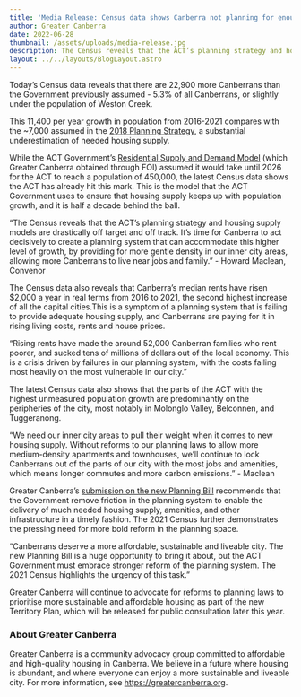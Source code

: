 ```yaml
---
title: 'Media Release: Census data shows Canberra not planning for enough homes'
author: Greater Canberra
date: 2022-06-28
thumbnail: /assets/uploads/media-release.jpg
description: The Census reveals that the ACT’s planning strategy and housing supply models are drastically off target and off track.
layout: ../../layouts/BlogLayout.astro
---
```

Today’s Census data reveals that there are 22,900 more Canberrans than the Government previously assumed - 5.3% of all Canberrans, or slightly under the population of Weston Creek. 

This 11,400 per year growth in population from 2016-2021 compares with the ~7,000 assumed in the [2018 Planning Strategy](https://www.planning.act.gov.au/__data/assets/pdf_file/0007/1285972/2018-ACT-Planning-Strategy.pdf), a substantial underestimation of needed housing supply.

While the ACT Government’s [Residential Supply and Demand Model](https://www.environment.act.gov.au/about-us/access-government-information/disclosure-log/disclosure-logs/epsdd-2218402) (which Greater Canberra obtained through FOI) assumed it would take until 2026 for the ACT to reach a population of 450,000, the latest Census data shows the ACT has already hit this mark. This is the model that the ACT Government uses to ensure that housing supply keeps up with population growth, and it is half a decade behind the ball. 

“The Census reveals that the ACT’s planning strategy and housing supply models are drastically off target and off track. It’s time for Canberra to act decisively to create a planning system that can accommodate this higher level of growth, by providing for more gentle density in our inner city areas, allowing more Canberrans to live near jobs and family.” - Howard Maclean, Convenor

The Census data also reveals that Canberra’s median rents have risen $2,000 a year in real terms from 2016 to 2021, the second highest increase of all the capital cities.This is a symptom of a planning system that is failing to provide adequate housing supply, and Canberrans are paying for it in rising living costs, rents and house prices. 

“Rising rents have made the around 52,000 Canberran families who rent poorer, and sucked tens of millions of dollars out of the local economy. This is a crisis driven by failures in our planning system, with the costs falling most heavily on the most vulnerable in our city.”

The latest Census data also shows that the parts of the ACT with the highest unmeasured population growth are predominantly on the peripheries of the city, most notably in Molonglo Valley, Belconnen, and Tuggeranong. 

“We need our inner city areas to pull their weight when it comes to new housing supply. Without reforms to our planning laws to allow more medium-density apartments and townhouses, we’ll continue to lock Canberrans out of the parts of our city with the most jobs and amenities, which means longer commutes and more carbon emissions.” - Maclean

Greater Canberra’s [submission on the new Planning Bill](https://www.greatercanberra.org/blog/our-submission-on-the-new-planning-bill/) recommends that the Government remove friction in the planning system to enable the delivery of much needed housing supply, amenities, and other infrastructure in a timely fashion. The 2021 Census further demonstrates the pressing need for more bold reform in the planning space. 

“Canberrans deserve a more affordable, sustainable and liveable city. The new Planning Bill is a huge opportunity to bring it about, but the ACT Government must embrace stronger reform of the planning system. The 2021 Census highlights the urgency of this task.”

Greater Canberra will continue to advocate for reforms to planning laws to prioritise more sustainable and affordable housing as part of the new Territory Plan, which will be released for public consultation later this year.

### About Greater Canberra

Greater Canberra is a community advocacy group committed to affordable and high-quality housing in Canberra. We believe in a future where housing is abundant, and where everyone can enjoy a more sustainable and liveable city. For more information, see <https://greatercanberra.org>.
